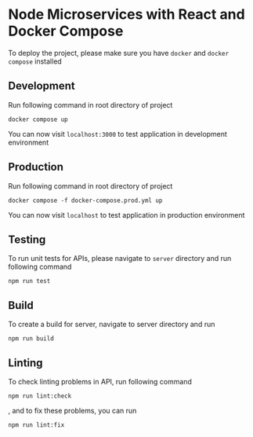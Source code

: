 # Node Microservices with React and Docker Compose

To deploy the project, please make sure you have `docker` and `docker compose` installed


## Development

Run following command in root directory of project 

```
docker compose up
```

You can now visit `localhost:3000` to test application in development environment


## Production

Run following command in root directory of project 

```
docker compose -f docker-compose.prod.yml up
```

You can now visit `localhost` to test application in production environment


## Testing

To run unit tests for APIs, please navigate to `server` directory and run following command

```
npm run test
```


## Build

To create a build for server, navigate to server directory and run

```
npm run build
```


## Linting

To check linting problems in API, run following command

```
npm run lint:check
```

, and to fix these problems, you can run

```
npm run lint:fix
```

